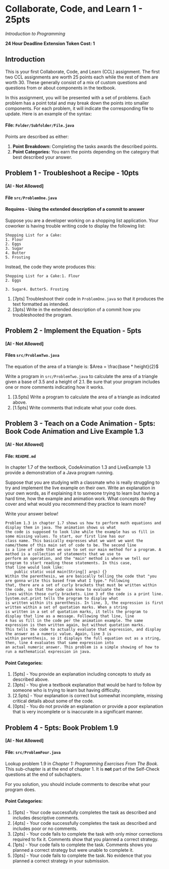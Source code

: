 # Collaborate, Code, and Learn 1 - 25pts
*Introduction to Programming*

**24 Hour Deadline Extension Token Cost: 1**

## Introduction
This is your first Collaborate, Code, and Learn (CCL) assignment. The first two CCL assignments are worth 25 points each
while the rest of them are worth 30. These generally consist of a mix of custom questions and questions from or about
components in the textbook.

In this assignment, you will be presented with a set of problems. Each problem has a point total and may break down the
points into smaller components. For each problem, it will indicate the corresponding file to update. Here is an example
of the syntax:
#### File: `Folder/Subfolder/File.java`

Points are described as either:
1. **Point Breakdown:** Completing the tasks awards the described points.
2. **Point Categories:** You earn the points depending on the category that best described your answer.

## Problem 1 -  Troubleshoot a Recipe - 10pts
#### [AI - Not Allowed]
#### File `src/ProblemOne.java`
#### Requires - Using the extended description of a commit to answer

Suppose you are a developer working on a shopping list application. Your coworker is having trouble writing code to display the
following list:
```
Shopping List for a Cake:
1. Flour
2. Eggs
3. Sugar
4. Butter
5. Frosting
```

Instead, the code they wrote produces this:
```
Shopping List for a Cake:1. Flour
2. Eggs

3. Sugar4. Butter5. Frosting
```

1. [7pts] Troubleshoot their code in `ProblemOne.java` so that it produces the text formatted as intended.
2. [3pts] Write in the extended description of a commit how you troubleshooted the program.

## Problem 2 - Implement the Equation - 5pts
#### [AI - Not Allowed]
#### Files `src/ProblemTwo.java`

The equation of the area of a triangle is: $Area = \frac{base * height}{2}$

Write a program in `src/ProblemTwo.java` to calculate the area of a triangle given a base of 3.5 and a height of 2.1. Be
sure that your program includes one or more comments indicating how it works.

1. [3.5pts] Write a program to calculate the area of a triangle as indicated above.
2. [1.5pts] Write comments that indicate what your code does.


## Problem 3 - Teach on a Code Animation - 5pts: Book Code Animation and Live Example 1.3
#### [AI - Not Allowed]
#### File: `README.md`

In chapter 1.7 of the textbook, CodeAnimation 1.3 and LiveExample 1.3 provide a demonstration of a Java program running.

Suppose that you are studying with a classmate who is really struggling to try and implement the live example on their own.
Write an explanation in your own words, as if explaining it to someone trying to learn but having a hard time, how the example
and animation work. What concepts do they cover and what would you recommend they practice to learn more?

Write your answer below!
```
Problem 1.3 in chapter 1.7 shows us how to perform math equations and display them in java. The animation shows us what 
the code is supposed to look like while the example has us fill in some missing values. To start, our first line has our 
class name. This basically expresses what we want we want the name/theme of this main set of code to be. The second line
is a line of code that we use to set our main method for a program. A method is a collection of statements that we use to 
perform an operation, and the "main" method is where we tell our program to start reading those statements. In this case, 
that line would look like:
    public static void main(String[] args) {}
Within the parenthesis, we are basically telling the code that "you are gonna write this based from what I type." Following 
that, there are a set of curly brackets that must be written within the code, so that the code can know to evaluate the 
lines within those curly brackets. Line 3 of the code is a print line. System.out.print tells the program to display what 
is written within its parenthesis. In line, 3, the expression is first written within a set of quotation marks. When a string 
is written in a set of quotation marks, it tells the program to display that line as a message. Following that line, line 
4 has us fill in the code per the animation example. The same expression is then written again, but without quotation marks. 
This tells the code to actually evaluate that expression, and display the answer as a numeric value. Again, line 3 is 
within parenthesis, so it displays the full equation out as a string, then, line 4 evaluates that same expression into 
an actual numeric answer. This problem is a simple showing of how to run a mathematical expression in java.
```
#### Point Categories:
1. [5pts] - You provide an explanation including concepts to study as described above.
2. [3pts]  - You give a textbook explanation that would be hard to follow by someone who is trying to learn but having difficulty.
3. [2.5pts] - Your explanation is correct but somewhat incomplete, missing critical details about some of the code.
4. [0pts]  - You do not provide an explanation or provide a poor explanation that is very incomplete or is inaccurate in a significant manner.


## Problem 4 - 5pts: Book Problem 1.9
#### [AI - Not Allowed]
#### File: `src/ProblemFour.java`
Lookup problem 1.9 in *Chapter 1: Programming Exercises From The Book*. This sub-chapter is at the end of chapter 1. It
is **not** part of the Self-Check questions at the end of subchapters.

For you solution, you should include comments to describe what your program does.

#### Point Categories:
1. [5pts] - Your code successfully completes the task as described and includes descriptive comments.
2. [4pts]  - Your code successfully completes the task as described and includes poor or no comments.
3. [2pts]  - Your code fails to complete the task with only minor corrections required to fix it. Comments show that you planned a correct strategy.
4. [1pts]  - Your code fails to complete the task. Comments shows you planned a correct strategy but were unable to complete it.
5. [0pts]  - Your code fails to complete the task. No evidence that you planned a correct strategy in your submission.
